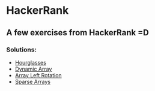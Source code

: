 # HackerRank
## A few exercises from HackerRank =D

### Solutions:
  - [Hourglasses](https://github.com/PabloRai/HackerRank/tree/master/src/hourglasses)
  - [Dynamic Array](https://github.com/PabloRai/HackerRank/tree/master/src/dynamicArray)
  - [Array Left Rotation](https://github.com/PabloRai/HackerRank/tree/master/src/arrayLeftRotation)
  - [Sparse Arrays](https://github.com/PabloRai/HackerRank/tree/master/src/sparseArrays)

